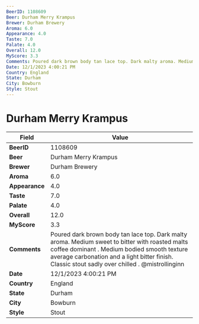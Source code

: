 ```yaml
---
BeerID: 1108609
Beer: Durham Merry Krampus
Brewer: Durham Brewery
Aroma: 6.0
Appearance: 4.0
Taste: 7.0
Palate: 4.0
Overall: 12.0
MyScore: 3.3
Comments: Poured dark brown body tan lace top. Dark malty aroma. Medium sweet to bitter with roasted malts coffee dominant . Medium bodied smooth texture average carbonation and a light bitter finish. Classic stout sadly over chilled . @mistrollinginn
Date: 12/1/2023 4:00:21 PM
Country: England
State: Durham
City: Bowburn
Style: Stout
---
```


# Durham Merry Krampus

| Field         | Value |
|---------------|-------|
| **BeerID** | 1108609 |
| **Beer** | Durham Merry Krampus |
| **Brewer** | Durham Brewery |
| **Aroma** | 6.0 |
| **Appearance** | 4.0 |
| **Taste** | 7.0 |
| **Palate** | 4.0 |
| **Overall** | 12.0 |
| **MyScore** | 3.3 |
| **Comments** | Poured dark brown body tan lace top. Dark malty aroma. Medium sweet to bitter with roasted malts coffee dominant . Medium bodied smooth texture average carbonation and a light bitter finish. Classic stout sadly over chilled . @mistrollinginn |
| **Date** | 12/1/2023 4:00:21 PM |
| **Country** | England |
| **State** | Durham |
| **City** | Bowburn |
| **Style** | Stout |
